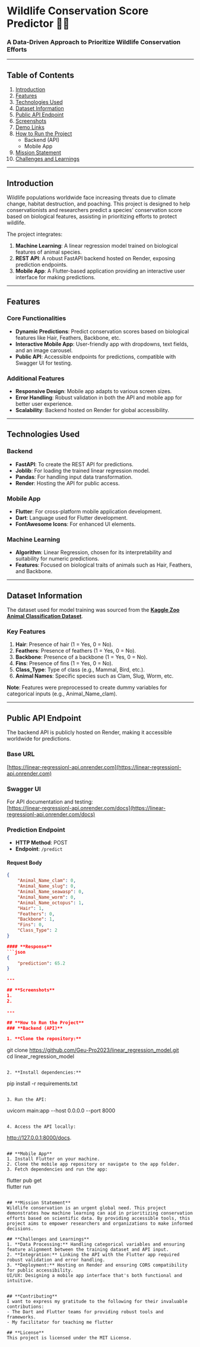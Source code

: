 # **Wildlife Conservation Score Predictor** 🌱🐾  
### **A Data-Driven Approach to Prioritize Wildlife Conservation Efforts**  

---

## **Table of Contents**  
1. [Introduction](#introduction)  
2. [Features](#features)  
3. [Technologies Used](#technologies-used)  
4. [Dataset Information](#dataset-information)  
5. [Public API Endpoint](#public-api-endpoint)  
6. [Screenshots](#screenshots)  
7. [Demo Links](#demo-links)  
8. [How to Run the Project](#how-to-run-the-project)  
    - Backend (API)  
    - Mobile App  
9. [Mission Statement](#mission-statement)  
10. [Challenges and Learnings](#challenges-and-learnings)  

---

## **Introduction**  
Wildlife populations worldwide face increasing threats due to climate change, habitat destruction, and poaching. This project is designed to help conservationists and researchers predict a species' conservation score based on biological features, assisting in prioritizing efforts to protect wildlife.  

The project integrates:  
1. **Machine Learning**: A linear regression model trained on biological features of animal species.  
2. **REST API**: A robust FastAPI backend hosted on Render, exposing prediction endpoints.  
3. **Mobile App**: A Flutter-based application providing an interactive user interface for making predictions.  

---

## **Features**  
### **Core Functionalities**  
- **Dynamic Predictions**: Predict conservation scores based on biological features like Hair, Feathers, Backbone, etc.  
- **Interactive Mobile App**: User-friendly app with dropdowns, text fields, and an image carousel.  
- **Public API**: Accessible endpoints for predictions, compatible with Swagger UI for testing.  

### **Additional Features**  
- **Responsive Design**: Mobile app adapts to various screen sizes.  
- **Error Handling**: Robust validation in both the API and mobile app for better user experience.  
- **Scalability**: Backend hosted on Render for global accessibility.  

---

## **Technologies Used**  
### **Backend**  
- **FastAPI**: To create the REST API for predictions.  
- **Joblib**: For loading the trained linear regression model.  
- **Pandas**: For handling input data transformation.  
- **Render**: Hosting the API for public access.  

### **Mobile App**  
- **Flutter**: For cross-platform mobile application development.  
- **Dart**: Language used for Flutter development.  
- **FontAwesome Icons**: For enhanced UI elements.  

### **Machine Learning**  
- **Algorithm**: Linear Regression, chosen for its interpretability and suitability for numeric predictions.  
- **Features**: Focused on biological traits of animals such as Hair, Feathers, and Backbone.  

---

## **Dataset Information**  
The dataset used for model training was sourced from the **[Kaggle Zoo Animal Classification Dataset](https://www.kaggle.com/code/krishnabhatt4/zoo-animal-classification/input?select=zoo.csv)**.  

### **Key Features**  
1. **Hair**: Presence of hair (1 = Yes, 0 = No).  
2. **Feathers**: Presence of feathers (1 = Yes, 0 = No).  
3. **Backbone**: Presence of a backbone (1 = Yes, 0 = No).  
4. **Fins**: Presence of fins (1 = Yes, 0 = No).  
5. **Class_Type**: Type of class (e.g., Mammal, Bird, etc.).  
6. **Animal Names**: Specific species such as Clam, Slug, Worm, etc.  

**Note**: Features were preprocessed to create dummy variables for categorical inputs (e.g., Animal_Name_clam).  

---

## **Public API Endpoint**  
The backend API is publicly hosted on Render, making it accessible worldwide for predictions.

### **Base URL**  
[https://linear-regressionl-api.onrender.com](https://linear-regressionl-api.onrender.com)  

### **Swagger UI**  
For API documentation and testing:  
[https://linear-regressionl-api.onrender.com/docs](https://linear-regressionl-api.onrender.com/docs)  

### **Prediction Endpoint**  
- **HTTP Method**: POST  
- **Endpoint**: `/predict`  

#### **Request Body**  
```json
{
    "Animal_Name_clam": 0,
    "Animal_Name_slug": 0,
    "Animal_Name_seawasp": 0,
    "Animal_Name_worm": 0,
    "Animal_Name_octopus": 1,
    "Hair": 1,
    "Feathers": 0,
    "Backbone": 1,
    "Fins": 0,
    "Class_Type": 2
}

#### **Response**
```json
{
    "prediction": 65.2
}

---

## **Screenshots**
1.
2.

---

## **How to Run the Project**
### **Backend (API)**

1. **Clone the repository:**

```
git clone https://github.com/Geu-Pro2023/linear_regression_model.git  
cd linear_regression_model  

```

2. **Install dependencies:**

```
 pip install -r requirements.txt   
```

3. Run the API:

```
uvicorn main:app --host 0.0.0.0 --port 8000  
```

4. Access the API locally:

```
http://127.0.0.1:8000/docs.
```

## **Mobile App**
1. Install Flutter on your machine.
2. Clone the mobile app repository or navigate to the app folder.
3. Fetch dependencies and run the app:

```
flutter pub get  
flutter run

```

## **Mission Statement**
Wildlife conservation is an urgent global need. This project demonstrates how machine learning can aid in prioritizing conservation efforts based on scientific data. By providing accessible tools, this project aims to empower researchers and organizations to make informed decisions.

## **Challenges and Learnings**
1. **Data Processing:** Handling categorical variables and ensuring feature alignment between the training dataset and API input.
2. **Integration:** Linking the API with the Flutter app required robust validation and error handling.
3. **Deployment:** Hosting on Render and ensuring CORS compatibility for public accessibility.
UI/UX: Designing a mobile app interface that's both functional and intuitive.


## **Contributing**
I want to express my gratitude to the following for their invaluable contributions:
- The Dart and Flutter teams for providing robust tools and frameworks.
- My facilitator for teaching me flutter

## **License**
This project is licensed under the MIT License.
   
